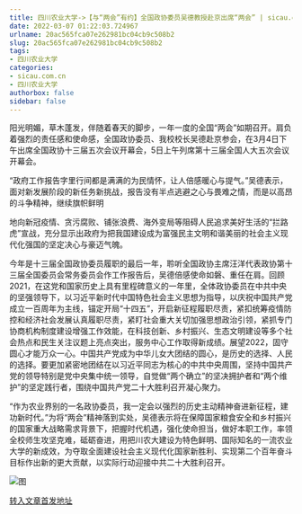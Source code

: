 ```yaml
---
title: 四川农业大学->【与“两会”有约】全国政协委员吴德教授赴京出席“两会” | sicau.com.cn
date: 2022-03-07 01:22:03.724967
urlname: 20ac565fca07e262981bc04cb9c508b2
slug: 20ac565fca07e262981bc04cb9c508b2
tags: 
- 四川农业大学
categories:
- sicau.com.cn
- 四川农业大学
authorbox: false
sidebar: false
---
```

阳光明媚，草木蓬发，伴随着春天的脚步，一年一度的全国“两会”如期召开。肩负着强烈的责任感和使命感，全国政协委员、我校校长吴德赴京参会，在3月4日下午出席全国政协十三届五次会议开幕会，5日上午列席第十三届全国人大五次会议开幕会。

“政府工作报告字里行间都是满满的为民情怀，让人倍感暖心与提气。”吴德表示，面对新发展阶段的新任务新挑战，报告没有半点逃避之心与畏难之情，而是以高昂的斗争精神，继续旗帜鲜明
<!--more-->
地向新冠疫情、贪污腐败、铺张浪费、海外变局等阻碍人民追求美好生活的“拦路虎”宣战，充分显示出政府为把我国建设成为富强民主文明和谐美丽的社会主义现代化强国的坚定决心与豪迈气魄。

今年是十三届全国政协委员履职的最后一年，聆听全国政协主席汪洋代表政协第十三届全国委员会常务委员会作工作报告后，吴德倍感使命如磐、重任在肩。回顾2021，在这党和国家历史上具有里程碑意义的一年里，全体政协委员在中共中央的坚强领导下，以习近平新时代中国特色社会主义思想为指导，以庆祝中国共产党成立一百周年为主线，锚定开局“十四五”，开启新征程履职尽责，紧扣统筹疫情防控和经济社会发展认真履职尽责，紧盯社会重大关切加强思想政治引领，紧抓专门协商机构制度建设增强工作效能，在科技创新、乡村振兴、生态文明建设等多个社会热点和民生关注议题上亮点突出，服务中心工作取得新成绩。展望2022，固守圆心才能万众一心。中国共产党成为中华儿女大团结的圆心，是历史的选择、人民的选择。要更加紧密地团结在以习近平同志为核心的中共中央周围，坚持中国共产党的领导特别是党中央集中统一领导，自觉做“两个确立”的坚决拥护者和“两个维护”的坚定践行者，围绕中国共产党二十大胜利召开凝心聚力。

“作为农业界别的一名政协委员，我一定会以强烈的历史主动精神奋进新征程，建功新时代。”为将“两会”精神落到实处，吴德表示将在保障国家粮食安全和乡村振兴的国家重大战略需求背景下，把握时代机遇，强化使命担当，做好本职工作，率领全校师生攻坚克难，砥砺奋进，用把川农大建设为特色鲜明、国际知名的一流农业大学的新成效，为夺取全面建设社会主义现代化国家新胜利、实现第二个百年奋斗目标作出新的更大贡献，以实际行动迎接中共二十大胜利召开。

![图](https://news.sicau.edu.cn/__local/5/EA/43/AD179E031BAD8381586EA143903_38F80632_6C5D.jpg)

[转入文章首发地址](https://news.sicau.edu.cn/info/1135/66886.htm)